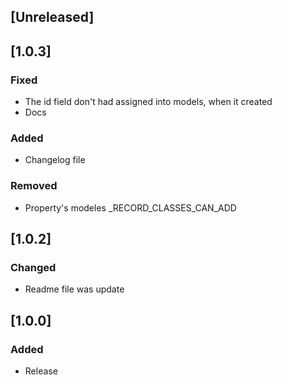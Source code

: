 ## [Unreleased]

## [1.0.3]
### Fixed
- The id field don't had assigned into models, when it created
- Docs

### Added
- Changelog file

### Removed
- Property's modeles _RECORD_CLASSES_CAN_ADD


## [1.0.2]
### Changed
- Readme file was update


## [1.0.0]
### Added
- Release
